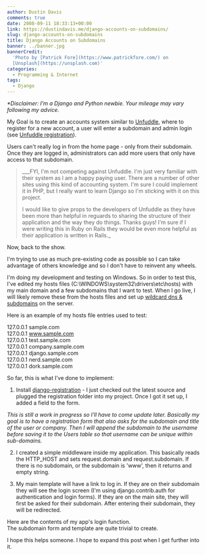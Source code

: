 ```yaml
---
author: Dustin Davis
comments: true
date: 2008-09-11 18:33:13+00:00
link: https://dustindavis.me/django-accounts-on-subdomains/
slug: django-accounts-on-subdomains
title: Django Accounts on Subdomains
banner: ../banner.jpg
bannerCredit:
  'Photo by [Patrick Fore](https://www.patrickfore.com/) on
  [Unsplash](https://unsplash.com)'
categories:
  - Programming & Internet
tags:
  - Django
---
```


_\*Disclaimer: I'm a Django and Python newbie. Your mileage may vary following
my advice._

My Goal is to create an accounts system similar to
[Unfuddle](http://unfuddle.com/), where to register for a new account, a user
will enter a subdomain and admin login (see
[Unfuddle registration](https://secure.unfuddle.com/accounts/new?plan=private)).

Users can't really log in from the home page - only from their subdomain. Once
they are logged in, administrators can add more users that only have access to
that subdomain.

<blockquote>___FYI, I'm not competing against Unfuddle. I'm just very familiar with their system as I am a happy paying user. There are a number of other sites using this kind of accounting system. I'm sure I could implement it in PHP, but I really want to learn Django so I'm sticking with it on this project.  
  
I would like to give props to the developers of Unfuddle as they have been more than helpful in reguards to sharing the structure of their application and the way they do things. Thanks guys! I'm sure if I were writing this in Ruby on Rails they would be even more helpful as their application is written in Rails._  
</blockquote>

Now, back to the show.

I'm trying to use as much pre-existing code as possible so I can take advantage
of others knowledge and so I don't have to reinvent any wheels.

I'm doing my development and testing on Windows. So in order to test this, I've
edited my hosts files (C:\WINDOWS\system32\drivers\etc\hosts) with my main
domain and a few subdomains that I want to test. When I go live, I will likely
remove these from the hosts files and set up
[wildcard dns & subdomains](https://dustindavis.me/setting-up-wildcard-dns-subdomains-on-cpanel.html)
on the server.

Here is an example of my hosts file entries used to test:

127.0.0.1 sample.com  
127.0.0.1 www.sample.com  
127.0.0.1 test.sample.com  
127.0.0.1 company.sample.com  
127.0.0.1 django.sample.com  
127.0.0.1 nerd.sample.com  
127.0.0.1 dork.sample.com

So far, this is what I've done to implement:

1. Install
   [django-registration](http://code.google.com/p/django-registration/) - I just
   checked out the latest source and plugged the registration folder into my
   project. Once I got it set up, I added a field to the form.

_This is still a work in progress so I'll have to come update later. Basically
my goal is to have a registration form that also asks for the subdomain and
title of the user or company. Then I will append the subdomain to the username
before saving it to the Users table so that username can be unique within
sub-domains._

2. I created a simple middleware inside my application. This basically reads the
   HTTP_HOST and sets request.domain and request.subdomain. If there is no
   subdomain, or the subdomain is 'www', then it returns and empty string.

3. My main template will have a link to log in. If they are on their subdomain
   they will see the login screen (I'm using django.contrib.auth for
   authentication and login forms). If they are on the main site, they will
   first be asked for their subdomain. After entering their subdomain, they will
   be redirected.

Here are the contents of my app's login function.  
The subdomain form and template are quite trivial to create.

I hope this helps someone. I hope to expand this post when I get further into
it.

